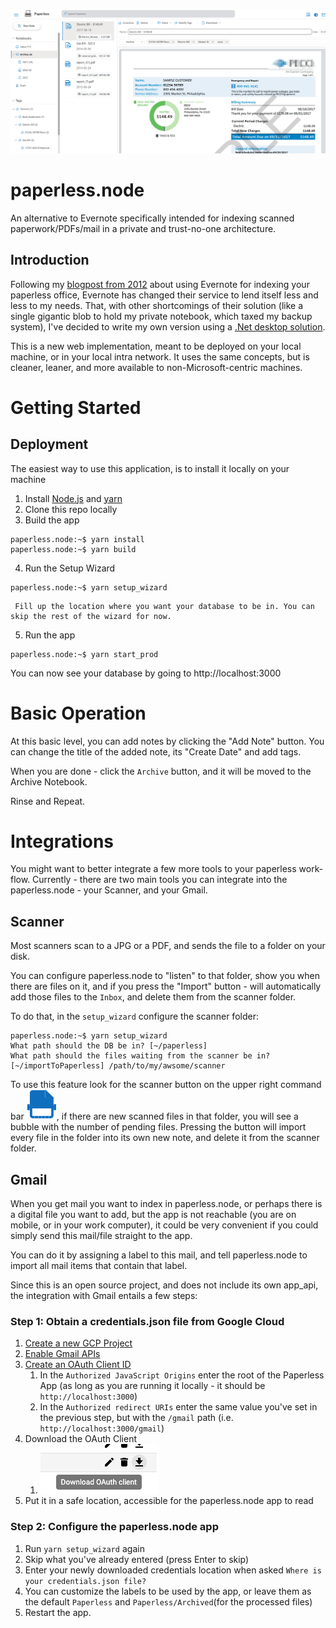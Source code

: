 ![screenshot](images/screenshot.png)
# paperless.node

An alternative to Evernote specifically intended for indexing scanned paperwork/PDFs/mail in a private and trust-no-one architecture.

## Introduction

Following my [blogpost from 2012](https://uri.agassi.co/2012/09/29/going-paperless-using-evernote/) about using Evernote for indexing
your paperless office, Evernote has changed their service to lend itself less and less to my needs. That, with other shortcomings of
their solution (like a single gigantic blob to hold my private notebook, which taxed my backup system), I've decided to write my own
version using a [.Net desktop solution](https://dev.azure.com/uriagassi/Paperless).

This is a new web implementation, meant to be deployed on your local machine, or in your local intra network. It uses the same concepts,
but is cleaner, leaner, and more available to non-Microsoft-centric machines.

# Getting Started

## Deployment
The easiest way to use this application, is to install it locally on your machine

1. Install [Node.js](https://nodejs.org/en/) and [yarn](https://classic.yarnpkg.com/lang/en/docs/install/)
2. Clone this repo locally
3. Build the app

```console
paperless.node:~$ yarn install
paperless.node:~$ yarn build
```        
4. Run the Setup Wizard

```console
paperless.node:~$ yarn setup_wizard 
```

     Fill up the location where you want your database to be in. You can skip the rest of the wizard for now.
5. Run the app
```console
paperless.node:~$ yarn start_prod
```

You can now see your database by going to http://localhost:3000

# Basic Operation

At this basic level, you can add notes by clicking the "Add Note" button. You can change the title of the added note, its "Create Date" and add tags.

When you are done - click the `Archive` button, and it will be moved to the Archive Notebook.

Rinse and Repeat.

# Integrations

You might want to better integrate a few more tools to your paperless work-flow. Currently - there are two main tools you can integrate into the paperless.node - your Scanner, and your Gmail.

## Scanner

Most scanners scan to a JPG or a PDF, and sends the file to a folder on your disk.

You can configure paperless.node to "listen" to that folder, show you when there are files on it, and if you press the "Import" button - will automatically add those files to the `Inbox`, and delete them from the scanner folder.

To do that, in the `setup_wizard` configure the scanner folder:

```console {highlight="context:/path,1"}
paperless.node:~$ yarn setup_wizard
What path should the DB be in? [~/paperless]
What path should the files waiting from the scanner be in? [~/importToPaperless] /path/to/my/awsome/scanner
```
To use this feature look for the scanner button on the upper right command bar ![scanner](/images/scanner.svg), if there are new scanned files in that
folder, you will see a bubble with the number of pending files. Pressing the button will import every file in the folder into its own new note, and 
delete it from the scanner folder.

## Gmail
When you get mail you want to index in paperless.node, or perhaps there is a digital file you want to add, but the app is not reachable 
(you are on mobile, or in your work computer), it could be very convenient if you could simply send this mail/file straight to the app.

You can do it by assigning a label to this mail, and tell paperless.node to import all mail items that contain that label.

Since this is an open source project, and does not include its own app_api, the integration with Gmail entails a few steps:

### Step 1: Obtain a credentials.json file from Google Cloud
1. [Create a new GCP Project](https://developers.google.com/workspace/guides/create-project)
2. [Enable Gmail APIs](https://console.cloud.google.com/apis/library/gmail.googleapis.com)
3. [Create an OAuth Client ID](https://developers.google.com/workspace/guides/create-credentials#oauth-client-id)
    1. In the `Authorized JavaScript Origins` enter the root of the Paperless App (as long as you are running it locally - it should be `http://localhost:3000`)
    2. In the `Authorized redirect URIs` enter the same value you've set in the previous step, but with the `/gmail` path (i.e. `http://localhost:3000/gmail`)
4. Download the OAuth Client
    1. ![](images/download_oauth.png)
5. Put it in a safe location, accessible for the paperless.node app to read

### Step 2: Configure the paperless.node app
1. Run `yarn setup_wizard` again
2. Skip what you've already entered (press Enter to skip)
3. Enter your newly downloaded credentials location when asked `Where is your credentials.json file?`
4. You can customize the labels to be used by the app, or leave them as the default `Paperless` and `Paperless/Archived`(for the processed files)
5. Restart the app.
